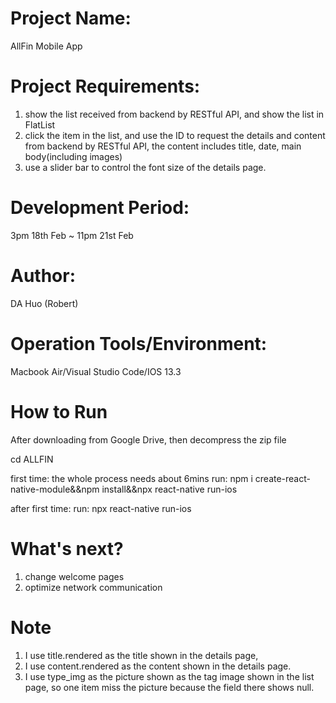 # Project Name:
AllFin Mobile App

# Project Requirements:
1. show the list received from backend by RESTful API, and show the list in FlatList
2. click the item in the list, and use the ID to request the details and content from backend by RESTful API, the content includes title, date, main body(including images)
3. use a slider bar to control the font size of the details page.

# Development Period:
3pm 18th Feb ~ 11pm 21st Feb

# Author: 
DA Huo (Robert)

# Operation Tools/Environment:
Macbook Air/Visual Studio Code/IOS 13.3

# How to Run
After downloading from Google Drive, then decompress the zip file

cd ALLFIN

first time: the whole process needs about 6mins
run: npm i create-react-native-module&&npm install&&npx react-native run-ios

after first time:
run: npx react-native run-ios

# What's next?
1. change welcome pages
2. optimize network communication

# Note
1. I use title.rendered as the title shown in the details page,
2. I use content.rendered as the content shown in the details page.
3. I use type_img as the picture shown as the tag image shown in the list page, so one item miss the picture because the field there shows null.

